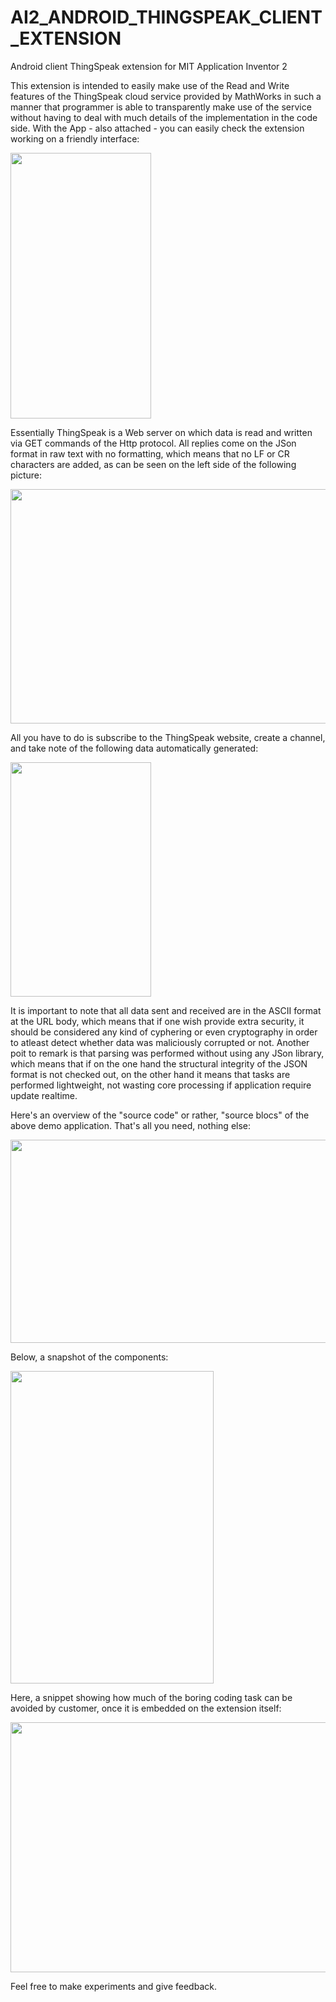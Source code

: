 # AI2_ANDROID_THINGSPEAK_CLIENT_EXTENSION
Android client ThingSpeak extension for MIT Application Inventor 2   <img src="https://github.com/aluis-rcastro/AI2_ANDROID_THINGSPEAK_CLIENT_EXTENSION/blob/master/res/IconTS.png?raw=true" alt="" >

This extension is intended to easily make use of the Read and Write features of the ThingSpeak cloud service provided by MathWorks in such a manner that programmer is able to transparently make use of the service without having to deal with much details of the implementation in the code side. With the App - also attached - you can easily check the extension working on a friendly interface:

<img src="https://github.com/aluis-rcastro/AI2_ANDROID_THINGSPEAK_CLIENT_EXTENSION/blob/master/res/AppRunning.png" alt="" width="225" height="425">

Essentially ThingSpeak is a Web server on which data is read and written via GET commands of the Http protocol. All replies come on the JSon format in raw text with no formatting, which means that no LF or CR characters are added, as can be seen on the left side of the following picture:

<img src="https://github.com/aluis-rcastro/AI2_ANDROID_THINGSPEAK_CLIENT_EXTENSION/blob/master/res/JSonFormatter.png" alt="" width="750" height="375">

All you have to do is subscribe to the ThingSpeak website, create a channel, and take note of the following data automatically generated:

<img src="https://github.com/aluis-rcastro/AI2_ANDROID_THINGSPEAK_CLIENT_EXTENSION/blob/master/res/ThingSpeak.png" alt="" width="225" height="375">

It is important to note that all data sent and received are in the ASCII format at the URL body, which means that if one wish provide extra security, it should be considered any kind of cyphering or even cryptography in order to atleast detect whether data was maliciously corrupted or not. Another poit to remark is that parsing was performed without using any JSon library, which means that if on the one hand the structural integrity of the JSON format is not checked out, on the other hand it means that tasks are performed lightweight, not wasting core processing if application require update realtime.

Here's an overview of the "source code" or rather, "source blocs" of the above demo application.
That's all you need, nothing else:

<img src="https://github.com/aluis-rcastro/AI2_ANDROID_THINGSPEAK_CLIENT_EXTENSION/blob/master/res/AppProject.png" alt="" width="725" height="325">

Below, a snapshot of the components:

<img src="https://github.com/aluis-rcastro/AI2_ANDROID_THINGSPEAK_CLIENT_EXTENSION/blob/master/res/Components.png?raw=true" alt="" width="325" height="500">

Here, a snippet showing how much of the boring coding task can be avoided by customer, once it is embedded on the extension itself:

<img src="https://github.com/aluis-rcastro/AI2_ANDROID_THINGSPEAK_CLIENT_EXTENSION/blob/master/res/Snippet.png?raw=true" alt="" width="825" height="400">

Feel free to make experiments and give feedback.

